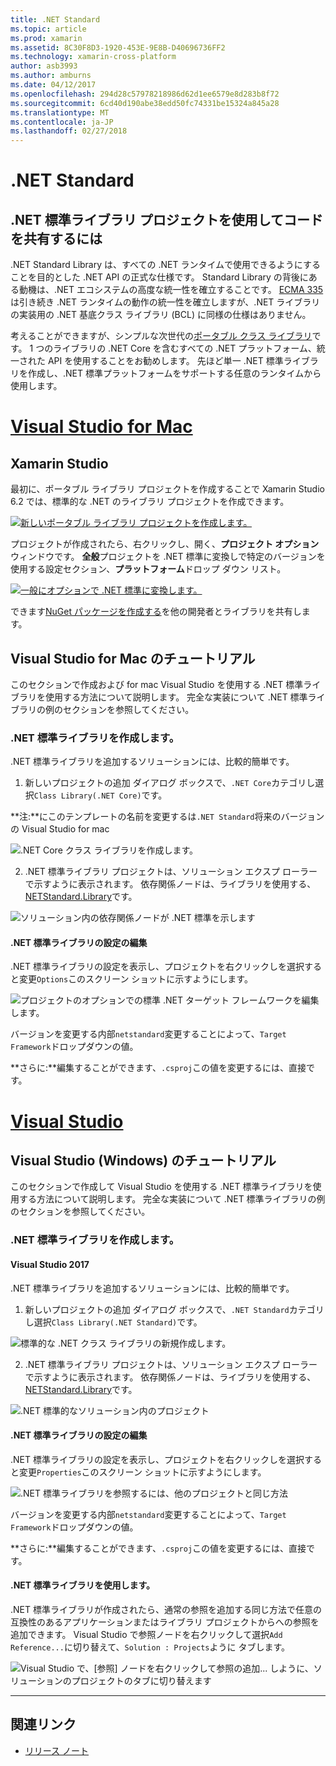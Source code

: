 ```yaml
---
title: .NET Standard
ms.topic: article
ms.prod: xamarin
ms.assetid: 8C30F8D3-1920-453E-9E8B-D40696736FF2
ms.technology: xamarin-cross-platform
author: asb3993
ms.author: amburns
ms.date: 04/12/2017
ms.openlocfilehash: 294d28c57978218986d62d1ee6579e8d283b8f72
ms.sourcegitcommit: 6cd40d190abe38edd50fc74331be15324a845a28
ms.translationtype: MT
ms.contentlocale: ja-JP
ms.lasthandoff: 02/27/2018
---
```

# <a name="net-standard"></a>.NET Standard

## <a name="using-net-standard-library-projects-to-share-code"></a>.NET 標準ライブラリ プロジェクトを使用してコードを共有するには

.NET Standard Library は、すべての .NET ランタイムで使用できるようにすることを目的とした .NET API の正式な仕様です。 Standard Library の背後にある動機は、.NET エコシステムの高度な統一性を確立することです。
[ECMA 335](https://github.com/dotnet/coreclr/blob/master/Documentation/project-docs/dotnet-standards.md) は引き続き .NET ランタイムの動作の統一性を確立しますが、.NET ライブラリの実装用の .NET 基底クラス ライブラリ (BCL) に同様の仕様はありません。

考えることができますが、シンプルな次世代の[ポータブル クラス ライブラリ](https://msdn.microsoft.com/library/gg597391.aspx)です。
1 つのライブラリの .NET Core を含むすべての .NET プラットフォーム、統一された API を使用することをお勧めします。 先ほど単一 .NET 標準ライブラリを作成し、.NET 標準プラットフォームをサポートする任意のランタイムから使用します。

# <a name="visual-studio-for-mactabvsmac"></a>[Visual Studio for Mac](#tab/vsmac)

## <a name="xamarin-studio"></a>Xamarin Studio

最初に、ポータブル ライブラリ プロジェクトを作成することで Xamarin Studio 6.2 では、標準的な .NET のライブラリ プロジェクトを作成できます。

[ ![](net-standard-images/xs01-sml.png "新しいポータブル ライブラリ プロジェクトを作成します。")](net-standard-images/xs01.png)

プロジェクトが作成されたら、右クリックし、開く、**プロジェクト オプション**ウィンドウです。
**全般**プロジェクトを .NET 標準に変換しで特定のバージョンを使用する設定セクション、**プラットフォーム**ドロップ ダウン リスト。

[ ![](net-standard-images/xs02-sml.png "一般にオプションで .NET 標準に変換します。")](net-standard-images/xs02.png)

できます[NuGet パッケージを作成する](~/cross-platform/app-fundamentals/nuget-multiplatform-libraries/existing-library.md)を他の開発者とライブラリを共有します。

## <a name="visual-studio-for-mac-walkthrough"></a>Visual Studio for Mac のチュートリアル

このセクションで作成および for mac Visual Studio を使用する .NET 標準ライブラリを使用する方法について説明します。 完全な実装について .NET 標準ライブラリの例のセクションを参照してください。

### <a name="creating-a-net-standard-library"></a>.NET 標準ライブラリを作成します。

.NET 標準ライブラリを追加するソリューションには、比較的簡単です。

1. 新しいプロジェクトの追加 ダイアログ ボックスで、`.NET Core`カテゴリし選択`Class Library(.NET Core)`です。

  **注:**にこのテンプレートの名前を変更するは`.NET Standard`将来のバージョンの Visual Studio for mac

  ![.NET Core クラス ライブラリを作成します。](net-standard-images/vsm01.png)

2. .NET 標準ライブラリ プロジェクトは、ソリューション エクスプ ローラーで示すように表示されます。 依存関係ノードは、ライブラリを使用する、 [NETStandard.Library](https://www.nuget.org/packages/NETStandard.Library/)です。

  ![ソリューション内の依存関係ノードが .NET 標準を示します](net-standard-images/vsm02.png)

#### <a name="editing-net-standard-library-settings"></a>.NET 標準ライブラリの設定の編集

.NET 標準ライブラリの設定を表示し、プロジェクトを右クリックしを選択すると変更`Options`このスクリーン ショットに示すようにします。

![プロジェクトのオプションでの標準 .NET ターゲット フレームワークを編集します。](net-standard-images/vsm03.png)

バージョンを変更する内部`netstandard`変更することによって、`Target Framework`ドロップダウンの値。

**さらに:**編集することができます、`.csproj`この値を変更するには、直接です。

# <a name="visual-studiotabvswin"></a>[Visual Studio](#tab/vswin)

## <a name="visual-studio-windows-walkthrough"></a>Visual Studio (Windows) のチュートリアル

このセクションで作成して Visual Studio を使用する .NET 標準ライブラリを使用する方法について説明します。 完全な実装について .NET 標準ライブラリの例のセクションを参照してください。

### <a name="creating-a-net-standard-library"></a>.NET 標準ライブラリを作成します。

#### <a name="visual-studio-2017"></a>Visual Studio 2017

.NET 標準ライブラリを追加するソリューションには、比較的簡単です。

1. 新しいプロジェクトの追加 ダイアログ ボックスで、`.NET Standard`カテゴリし選択`Class Library(.NET Standard)`です。

  ![](net-standard-images/vs01.png "標準的な .NET クラス ライブラリの新規作成します。")

2. .NET 標準ライブラリ プロジェクトは、ソリューション エクスプ ローラーで示すように表示されます。 依存関係ノードは、ライブラリを使用する、 [NETStandard.Library](https://www.nuget.org/packages/NETStandard.Library/)です。

  ![](net-standard-images/vs02.png ".NET 標準的なソリューション内のプロジェクト")

#### <a name="editing-net-standard-library-settings"></a>.NET 標準ライブラリの設定の編集

.NET 標準ライブラリの設定を表示し、プロジェクトを右クリックしを選択すると変更`Properties`このスクリーン ショットに示すようにします。

![](net-standard-images/vs03.png ".NET 標準ライブラリを参照するには、他のプロジェクトと同じ方法")

バージョンを変更する内部`netstandard`変更することによって、`Target Framework`ドロップダウンの値。

**さらに:**編集することができます、`.csproj`この値を変更するには、直接です。

#### <a name="using-net-standard-library"></a>.NET 標準ライブラリを使用します。

.NET 標準ライブラリが作成されたら、通常の参照を追加する同じ方法で任意の互換性のあるアプリケーションまたはライブラリ プロジェクトからへの参照を追加できます。 Visual Studio で参照ノードを右クリックして選択`Add Reference...`に切り替えて、`Solution : Projects`ように タブします。

![](net-standard-images/vs04.png "Visual Studio で、[参照] ノードを右クリックして参照の追加... しように、ソリューションのプロジェクトのタブに切り替えます")

-----


## <a name="related-links"></a>関連リンク

- [リリース ノート](https://developer.xamarin.com/releases/studio/xamarin.studio_6.2/xamarin.studio_6.2/#.NET_Standard_Support)
